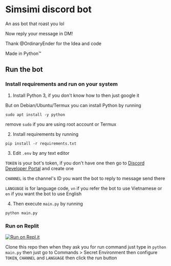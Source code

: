 # Simsimi discord bot

An ass bot that roast you lol

Now reply your message in DM!

Thank @OrdinaryEnder for the Idea and code

Made in Python™

## Run the bot
### Install requirements and run on your system

1. Install Python 3, if you don't know how to then just google it

But on Debian/Ubuntu/Termux you can install Python by running
```
sudo apt install -y python
```
remove `sudo` if you are using root account or Termux

2. Install requirements by running
```
pip install -r requirements.txt
```

3. Edit `.env` by any text editor

`TOKEN` is your bot's token, if you don't have one then go to [Discord Developer Portal](https://discord.com/developers/applications) and create one

`CHANNEL` is the channel's ID you want the bot to reply to message send there

`LANGUAGE` is for language code, `vn` if you refer the bot to use Vietnamese or `en` if you want the bot to use English

4. Then execute `main.py` by running
```
python main.py
```

### Run on Replit

[![Run on Repl.it](https://repl.it/badge/github/Opstober/simsimi-discord-bot)](https://replit.com/@Opstober/simsimi-discord-bot)

Clone this repo then when they ask you for run command just type in `python main.py` then just go to Commands > Secret Environment then configure `TOKEN`, `CHANNEL` and `LANGUAGE` then click the run button
